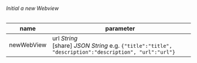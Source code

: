 ###### Initial a new Webview
name | parameter
--- | ---
newWebView |  url *String*<br>[share] *JSON String* e.g. `{"title":"title", "description":"description", "url":"url"}`
